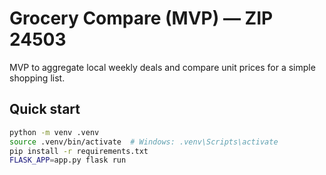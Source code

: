 # Grocery Compare (MVP) — ZIP 24503

MVP to aggregate local weekly deals and compare unit prices for a simple shopping list.

## Quick start

```bash
python -m venv .venv
source .venv/bin/activate  # Windows: .venv\Scripts\activate
pip install -r requirements.txt
FLASK_APP=app.py flask run
